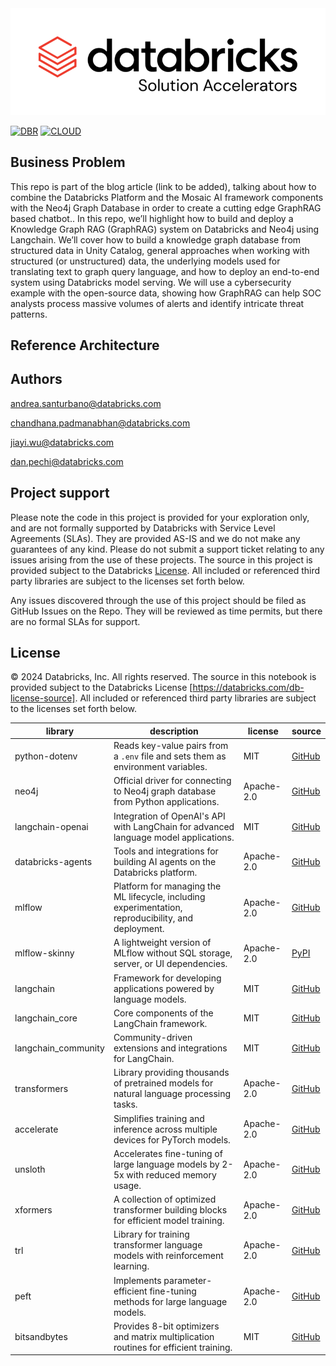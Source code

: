 <img src=https://raw.githubusercontent.com/databricks-industry-solutions/.github/main/profile/solacc_logo.png width="600px">

[![DBR](https://img.shields.io/badge/DBR-CHANGE_ME-red?logo=databricks&style=for-the-badge)](https://docs.databricks.com/release-notes/runtime/CHANGE_ME.html)
[![CLOUD](https://img.shields.io/badge/CLOUD-CHANGE_ME-blue?logo=googlecloud&style=for-the-badge)](https://databricks.com/try-databricks)

## Business Problem
This repo is part of the blog article (link to be added), talking about how to combine the Databricks Platform and the Mosaic AI framework components with the Neo4j Graph Database in order to create a cutting edge GraphRAG based chatbot.. In this repo, we’ll highlight how to build and deploy a Knowledge Graph RAG (GraphRAG) system on Databricks and Neo4j using Langchain. We’ll cover how to build a knowledge graph database from structured data in Unity Catalog, general approaches when working with structured (or unstructured) data, the underlying models used for translating text to graph query language, and how to deploy an end-to-end system using Databricks model serving. We will use a cybersecurity example with the open-source data, showing how GraphRAG can help SOC analysts process massive volumes of alerts and identify intricate threat patterns.

## Reference Architecture


## Authors
<andrea.santurbano@databricks.com>

<chandhana.padmanabhan@databricks.com>

<jiayi.wu@databricks.com> 

<dan.pechi@databricks.com>

## Project support 

Please note the code in this project is provided for your exploration only, and are not formally supported by Databricks with Service Level Agreements (SLAs). They are provided AS-IS and we do not make any guarantees of any kind. Please do not submit a support ticket relating to any issues arising from the use of these projects. The source in this project is provided subject to the Databricks [License](./LICENSE.md). All included or referenced third party libraries are subject to the licenses set forth below.

Any issues discovered through the use of this project should be filed as GitHub Issues on the Repo. They will be reviewed as time permits, but there are no formal SLAs for support. 

## License

&copy; 2024 Databricks, Inc. All rights reserved. The source in this notebook is provided subject to the Databricks License [https://databricks.com/db-license-source].  All included or referenced third party libraries are subject to the licenses set forth below.

| library                                | description             | license    | source                                              |
|----------------------------------------|-------------------------|------------|-----------------------------------------------------|
| python-dotenv         | Reads key-value pairs from a `.env` file and sets them as environment variables. | MIT        | [GitHub](https://github.com/theskumar/python-dotenv)                                      |
| neo4j                 | Official driver for connecting to Neo4j graph database from Python applications. | Apache-2.0 | [GitHub](https://github.com/neo4j/neo4j-python-driver)                                    |
| langchain-openai      | Integration of OpenAI's API with LangChain for advanced language model applications. | MIT        | [GitHub](https://github.com/hwchase17/langchain/tree/master/libs/langchain-openai)        |
| databricks-agents     | Tools and integrations for building AI agents on the Databricks platform.    | Apache-2.0 | [GitHub](https://github.com/databricks/databricks-agents)                                 |
| mlflow                | Platform for managing the ML lifecycle, including experimentation, reproducibility, and deployment. | Apache-2.0 | [GitHub](https://github.com/mlflow/mlflow)                                                |
| mlflow-skinny         | A lightweight version of MLflow without SQL storage, server, or UI dependencies. | Apache-2.0 | [PyPI](https://pypi.org/project/mlflow-skinny/)                                           |
| langchain             | Framework for developing applications powered by language models.            | MIT        | [GitHub](https://github.com/hwchase17/langchain)                                          |
| langchain_core        | Core components of the LangChain framework.                                  | MIT        | [GitHub](https://github.com/hwchase17/langchain/tree/master/libs/langchain_core)          |
| langchain_community   | Community-driven extensions and integrations for LangChain.                  | MIT        | [GitHub](https://github.com/hwchase17/langchain/tree/master/libs/langchain_community)     |
| transformers          | Library providing thousands of pretrained models for natural language processing tasks. | Apache-2.0 | [GitHub](https://github.com/huggingface/transformers)                                     |
| accelerate            | Simplifies training and inference across multiple devices for PyTorch models. | Apache-2.0 | [GitHub](https://github.com/huggingface/accelerate)                                       |
| unsloth               | Accelerates fine-tuning of large language models by 2-5x with reduced memory usage. | Apache-2.0 | [GitHub](https://github.com/unslothai/unsloth)                                            |
| xformers              | A collection of optimized transformer building blocks for efficient model training. | Apache-2.0 | [GitHub](https://github.com/facebookresearch/xformers)                                    |
| trl                   | Library for training transformer language models with reinforcement learning. | Apache-2.0 | [GitHub](https://github.com/huggingface/trl)                                              |
| peft                  | Implements parameter-efficient fine-tuning methods for large language models. | Apache-2.0 | [GitHub](https://github.com/huggingface/peft)                                             |
| bitsandbytes          | Provides 8-bit optimizers and matrix multiplication routines for efficient training. | MIT        | [GitHub](https://github.com/TimDettmers/bitsandbytes)                                     |

